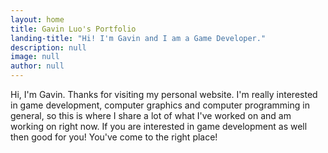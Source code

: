 ```yaml
---
layout: home
title: Gavin Luo's Portfolio
landing-title: "Hi! I'm Gavin and I am a Game Developer."
description: null
image: null
author: null
---
```


Hi, I'm Gavin. Thanks for visiting my personal website. I'm really interested in game development, computer graphics and computer programming in general, so this is where I share a lot of what I've worked on and am working on right now. If you are interested in game development as well then good for you! You've come to the right place! 
